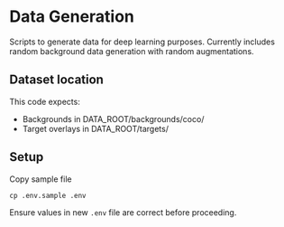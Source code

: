 # Data Generation

Scripts to generate data for deep learning purposes. Currently includes random background data generation with random augmentations.

## Dataset location
This code expects:
- Backgrounds in DATA_ROOT/backgrounds/coco/
- Target overlays in DATA_ROOT/targets/

## Setup
Copy sample file
```shell
cp .env.sample .env
```
Ensure values in new `.env` file are correct before proceeding.
